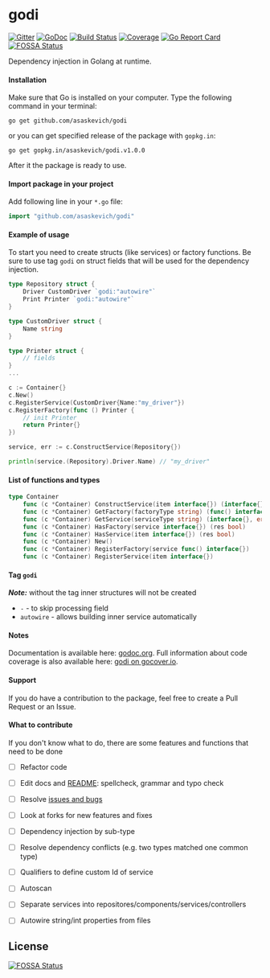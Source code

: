 godi
===========
[![Gitter](https://badges.gitter.im/Join%20Chat.svg)](https://gitter.im/asaskevich/godi?utm_source=badge&utm_medium=badge&utm_campaign=pr-badge) [![GoDoc](https://godoc.org/github.com/asaskevich/godi?status.png)](https://godoc.org/github.com/asaskevich/godi)
[![Build Status](https://travis-ci.org/asaskevich/godi.svg?branch=master)](https://travis-ci.org/asaskevich/godi)
[![Coverage](https://codecov.io/gh/asaskevich/godi/branch/master/graph/badge.svg)](https://codecov.io/gh/asaskevich/godi) [![Go Report Card](https://goreportcard.com/badge/github.com/asaskevich/godi)](https://goreportcard.com/report/github.com/asaskevich/godi) [![FOSSA Status](https://app.fossa.com/api/projects/git%2Bgithub.com%2Fasaskevich%2Fgodi.svg?type=shield)](https://app.fossa.com/projects/git%2Bgithub.com%2Fasaskevich%2Fgodi?ref=badge_shield)


Dependency injection in Golang at runtime.

#### Installation
Make sure that Go is installed on your computer.
Type the following command in your terminal:

	go get github.com/asaskevich/godi

or you can get specified release of the package with `gopkg.in`:

	go get gopkg.in/asaskevich/godi.v1.0.0

After it the package is ready to use.


#### Import package in your project
Add following line in your `*.go` file:
```go
import "github.com/asaskevich/godi"
```

#### Example of usage
To start you need to create structs (like services) or factory functions.
Be sure to use tag `godi` on struct fields that will be used for the dependency injection.

```go
type Repository struct {
	Driver CustomDriver `godi:"autowire"`
    Print Printer `godi:"autowire"`
}

type CustomDriver struct {
	Name string
}

type Printer struct {
    // fields
}
...

c := Container{}
c.New()
c.RegisterService(CustomDriver{Name:"my_driver"})
c.RegisterFactory(func () Printer {
    // init Printer
    return Printer{}
})

service, err := c.ConstructService(Repository{})

println(service.(Repository).Driver.Name) // "my_driver"
```

#### List of functions and types

```go
type Container
    func (c *Container) ConstructService(item interface{}) (interface{}, error)
    func (c *Container) GetFactory(factoryType string) (func() interface{}, error)
    func (c *Container) GetService(serviceType string) (interface{}, error)
    func (c *Container) HasFactory(service interface{}) (res bool)
    func (c *Container) HasService(item interface{}) (res bool)
    func (c *Container) New()
    func (c *Container) RegisterFactory(service func() interface{})
    func (c *Container) RegisterService(item interface{})
```

#### Tag `godi`

***Note:*** without the tag inner structures will not be created

- `-` - to skip processing field
- `autowire` - allows building inner service automatically

#### Notes
Documentation is available here: [godoc.org](https://godoc.org/github.com/asaskevich/godi).
Full information about code coverage is also available here: [godi on gocover.io](http://gocover.io/github.com/asaskevich/godi).

#### Support
If you do have a contribution to the package, feel free to create a Pull Request or an Issue.

#### What to contribute
If you don't know what to do, there are some features and functions that need to be done

- [ ] Refactor code
- [ ] Edit docs and [README](https://github.com/asaskevich/godi/README.md): spellcheck, grammar and typo check
- [ ] Resolve [issues and bugs](https://github.com/asaskevich/godi/issues)
- [ ] Look at forks for new features and fixes
- [ ] Dependency injection by sub-type
- [ ] Resolve dependency conflicts (e.g. two types matched one common type)
- [ ] Qualifiers to define custom Id of service
- [ ] Autoscan
- [ ] Separate services into repositores/components/services/controllers
- [ ] Autowire string/int properties from files


## License
[![FOSSA Status](https://app.fossa.io/api/projects/git%2Bgithub.com%2Fasaskevich%2Fgodi.svg?type=large)](https://app.fossa.io/projects/git%2Bgithub.com%2Fasaskevich%2Fgodi?ref=badge_large)

